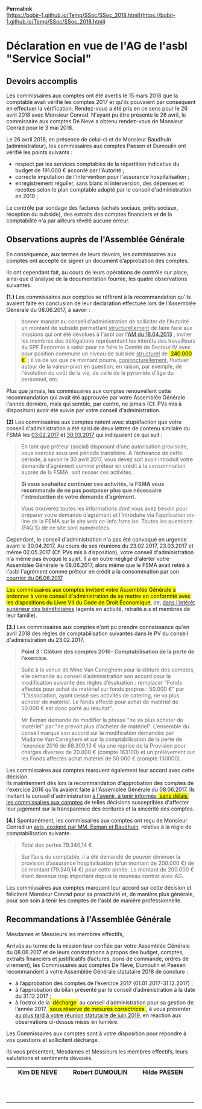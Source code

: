 <link rel="stylesheet" href="Ulysses.css">

**Permalink**  
[https://bobjr-1.github.io/Temp/SSoc/SSoc_2018.html](https://bobjr-1.github.io/Temp/SSoc/SSoc_2018.html)

# Déclaration en vue de l'AG de l'asbl "Service Social"

## Devoirs accomplis

Les commissaires aux comptes ont été avertis le 15 mars 2018 que la comptable avait vérifié les comptes 2017 et qu'ils pouvaient par conséquent en effectuer la vérification. Rendez-vous a été pris en ce sens pour le 26 avril 2018 avec Monsieur Conrad. N'ayant pu être présente le 26 avril, le commissaire aux comptes De Neve a obtenu rendez-vous de Monsieur Conrad pour le 3 mai 2018.

Le 26 avril 2018, en présence de celui-ci et de Monsieur Baudhuin (administrateur), les commissaires aux comptes Paesen et Dumoulin ont vérifié les points suivants :

* respect par les services comptables de la répartition indicative du budget de 191.000 &euro; accordé par l'Autorité ;  
* correcte imputation de l'intervention pour l'assurance hospitalisation ;  
* enregistrement régulier, sans blanc ni interversion, des dépenses et recettes selon le plan comptable adopté par le conseil d'administration en 2010 ;  

Le contrôle par sondage des factures (achats sociaux, prêts sociaux, réception du subside), des extraits des comptes financiers et de la comptabilité n'a par ailleurs révélé aucune erreur.

## Observations auprès de l'Assemblée Générale

En conséquence, aux termes de leurs devoirs, les commissaires aux comptes ont accepté de signer un document d’approbation des comptes.

Ils ont cependant fait, au cours de leurs opérations de contrôle sur place, ainsi que d'analyse de la documentation fournie, les quatre observations suivantes.

**(1.)** Les commissaires aux comptes se réfèrent à la recommandation qu'ils avaient faite en conclusion de leur déclaration effectuée lors de l'Assemblée Générale du 08.06.2017, à savoir :

> donner mandat au conseil d'administration de solliciter de l'Autorité un montant de subside permettant <u>structurellement</u> de faire face aux missions qui ont été dévolues à l'asbl par l'[AM du 18.04.2013](AR_20130418.pdf) ; inviter les membres des délégations représentant les intérêts des travailleurs du SPF &Eacute;conomie à saisir pour ce faire le Comité de Secteur IV avec pour position commune un niveau de subside <u>structurel</u> de <mark>&nbsp;240.000 &euro;&nbsp;</mark> ; il va de soi que ce montant pourra, <u>conjoncturellement</u>, fluctuer autour de la valeur-pivot en question, en raison, par exemple, de l'évolution du coût de la vie, de celle de la pyramide d'âge du personnel, etc.

Plus que jamais, les commissaires aux comptes renouvellent cette recommandation qui avait été approuvée par votre Assemblée Générale l'année dernière, mais qui semble, par contre, ne jamais (Cf. PVs mis à disposition) avoir été suivie par votre conseil d'administration.

**(2)** Les commissaires aux comptes notent avec stupéfaction que votre conseil d'administration a été saisi de deux lettres de contenu similaire du FSMA les [03.02.2017](20170203_FSMA.pdf) et [30.03.2017](20170330_FSMA.pdf) qui indiquaient ce qui suit :

> En tant que prêteur (social) disposant d’une autorisation provisoire, vous exercez sous une période transitoire. &Agrave; l’échéance de cette période, à savoir le 30 avril 2017, vous devez soit avoir introduit votre demande d’agrément comme prêteur en crédit à la consommation auprés de la FSMA, soit cesser ces activités.

> **Si vous souhaitez continuer ces activités, la FSMA vous recommande de ne pas postposer plus que nécessaire l’introduction de votre demande d’agrément.**

> Vous trouverez toutes les informations dont vous avez besoin pour préparer votre demande d’agrément et l’introduire via l’application on-line de la FSMA sur le site web cc-info.fsma.be. Toutes les questions (FAQ’S) de ce site sont numérotées.

Cependant, le conseil d'administration n'a pas été convoqué en urgence avant le 30.04.2017. Au cours de ses réunions du 23.02.2017, 23.03.2017 et même 02.05.2017 (Cf. PVs mis à disposition), votre conseil d'administration n'a même pas évoqué le sujet. Il a en outre négligé d'alerter votre Assemblée Générale le 08.06.2017, alors même que le FSMA avait retiré à l'asbl l'agrément comme prêteur en crédit a la consommation par son [courrier du 06.06.2017](20170606_FSMA.pdf).

<mark>Les commissaires aux comptes invitent votre Assemblée Générale à ordonner à votre conseil d'administration de se mettre en conformité avec les dispositions du Livre VII du Code de Droit &Eacute;conomique</mark>, ce, <u>dans l'intérêt supérieur des bénéficiaires</u> (agents en activité, retraité.e.s et membres de leur famille).

**(3.)** Les commissaires aux comptes n'ont pu prendre connaissance qu'en avril 2018 des règles de comptabilisation suivantes dans le PV du conseil d'administration du 23.02.2017.

> **Point 3 : Clôture des comptes 2016- Comptabilisation de la perte de l’exercice.**

> Suite à la venue de Mme Van Caneghem pour la clôture des comptes, elle demande au conseil d’administration son accord pour la modification suivante des règles d’évaluation : remplacer "Fonds affectés pour achat de matériel sur fonds propres : 50.000 &euro;" par "L’association, ayant cessé ses activités de catering, ne va plus acheter de matériel. Le fonds affecté pour achat de matériel de 50.000 &euro; est donc porté au résultat".

> Mr Eeman demande de modifier la phrase "ne va plus acheter de matériel" par "ne prévoit plus d’acheter de matériel". L’ensemble du conseil marque son accord sur la modification demandée par Madame Van Caneghem et sur la comptabilisation de la perte de l’exercice 2016 de 68.309,13 &euro; via une reprise de la Provision pour charges diverses de 20.000 &euro; (compte 163100) et un prélèvement sur les Fonds affectés achat matériel de 50.000 &euro; (compte 130000). 

Les commissaires aux comptes marquent également leur accord avec cette décision.  
Ils maintiennent dès lors la recommandation d'approbation des comptes de l'exercice 2016 qu'ils avaient faite à l'Assemblée Générale du 08.06.2017. Ils invitent le conseil d'administration <u>à l'avenir, à tenir informés <mark>&nbsp;sans délais&nbsp;</mark> les commissaires aux comptes</u> de telles décisions susceptibles d'affecter leur jugement sur la transparence des écritures et la sincérité des comptes.

**(4.)** Spontanément, les commissaires aux comptes ont reçu de Monsieur Conrad un [avis, cosigné par MM. Eeman et Baudhuin](utilisation_fonds_propres.pdf), relative à la règle de comptabilisation suivante.

> Total des pertes 79.340,14 &euro;

> Sur l’avis du comptable, il a été demandé de pouvoir diminuer la provision d’assurance hospitalisation (d’un montant de 200.000 &euro;) de ce montant (79.340,14 &euro;) pour cette année. Le montant de 200.000 &euro; étant devenus trop important depuis le nouveau contrat avec AG.

Les commissaires aux comptes marquent leur accord sur cette décision et félicitent Monsieur Conrad pour sa proactivité et, de manière plus générale, pour son soin à tenir les comptes de l'asbl de manière professionnelle.

## Recommandations à l'Assemblée Générale

Mesdames et Messieurs les membres effectifs,

Arrivés au terme de la mission leur confiée par votre Assemblée Générale du 08.06.2017 et de leurs constatations à propos des budget, comptes, extraits financiers et justificatifs (factures, bons de commande, ordres de virement), les Commissaires aux comptes De Neve, Dumoulin et Paesen recommandent à votre Assemblée Générale statutaire 2018 de conclure :

* à l’approbation des comptes de l’exercice 2017 (01.01.2017-31.12.2017) ;
* à l’approbation du bilan présenté par le conseil d’administration à la date du 31.12.2017 ;
* à l’octroi de la <mark>&nbsp;décharge&nbsp;</mark> au conseil d’administration pour sa gestion de l’année 2017, <mark>&nbsp;sous réserve de mesures correctrices&nbsp;</mark>, à vous présenter <u>au plus tard à votre réunion statutaire de juin 2019</u>, en réaction aux observations ci-dessus mises en lumière.

Les Commissaires aux comptes sont à votre disposition pour répondre à vos questions et sollicitent décharge.

Ils vous présentent, Mesdames et Messieurs les membres effectifs, leurs salutations et sentiments dévoués. 

<table>
<tr align="center">
<td width="150px"><b>Kim DE NEVE</b></td><td width="150px"><b>Robert DUMOULIN</b></td><td width="150px"><b>Hilde PAESEN</b></td>
</tr>
<tr>
<td>&nbsp;<br>&nbsp;<br>&nbsp;</td><td>&nbsp;</td><td>&nbsp;</td>
</tr>
</table>